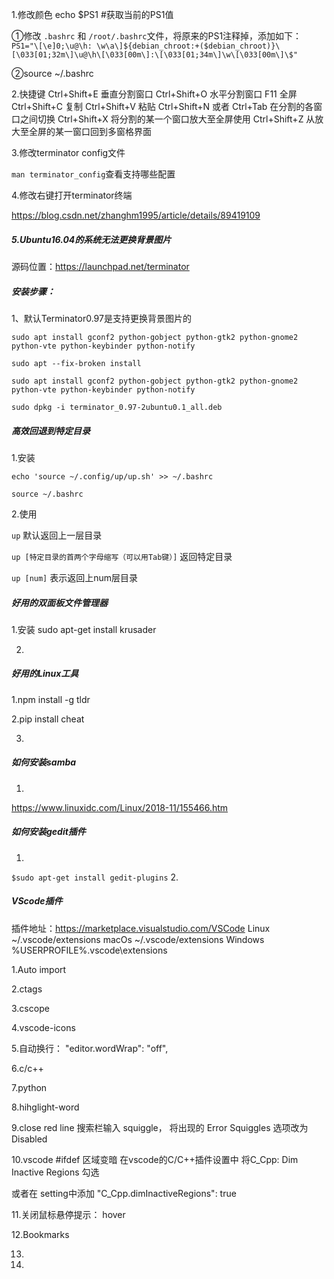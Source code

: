 1.修改颜色
echo $PS1   #获取当前的PS1值

①修改 `.bashrc` 和 `/root/.bashrc`文件，将原来的PS1注释掉，添加如下：
`PS1="\[\e]0;\u@\h: \w\a\]${debian_chroot:+($debian_chroot)}\[\033[01;32m\]\u@\h\[\033[00m\]:\[\033[01;34m\]\w\[\033[00m\]\$"`

②source  ~/.bashrc

2.快捷键
Ctrl+Shift+E 垂直分割窗口
Ctrl+Shift+O 水平分割窗口
F11 全屏
Ctrl+Shift+C 复制
Ctrl+Shift+V 粘贴
Ctrl+Shift+N 或者 Ctrl+Tab 在分割的各窗口之间切换
Ctrl+Shift+X 将分割的某一个窗口放大至全屏使用
Ctrl+Shift+Z 从放大至全屏的某一窗口回到多窗格界面

3.修改terminator config文件

`man terminator_config`查看支持哪些配置

4.修改右键打开terminator终端

https://blog.csdn.net/zhanghm1995/article/details/89419109

##### 5.Ubuntu16.04的系统无法更换背景图片
源码位置：https://launchpad.net/terminator
##### 安装步骤：

1、默认Terminator0.97是支持更换背景图片的

`sudo apt install gconf2 python-gobject python-gtk2 python-gnome2 python-vte python-keybinder python-notify`

`sudo apt --fix-broken install`

`sudo apt install gconf2 python-gobject python-gtk2 python-gnome2 python-vte python-keybinder python-notify`

`sudo dpkg -i terminator_0.97-2ubuntu0.1_all.deb`

##### 高效回退到特定目录
1.安装

`echo 'source ~/.config/up/up.sh' >> ~/.bashrc`

`source ~/.bashrc`

2.使用

`up`	默认返回上一层目录

`up [特定目录的首两个字母缩写（可以用Tab键）]`	返回特定目录

`up [num]`	表示返回上num层目录	


##### 好用的双面板文件管理器
1.安装
sudo apt-get install krusader

2.


##### 好用的Linux工具

1.npm install -g tldr

2.pip install cheat

3.


##### 如何安装samba
1.
https://www.linuxidc.com/Linux/2018-11/155466.htm


##### 如何安装gedit插件
1.
`
$sudo apt-get install gedit-plugins
`
2.

##### VScode插件
插件地址：https://marketplace.visualstudio.com/VSCode
 Linux ~/.vscode/extensions
 macOs ~/.vscode/extensions
 Windows %USERPROFILE%\.vscode\extensions

1.Auto import

2.ctags

3.cscope

4.vscode-icons

5.自动换行：
"editor.wordWrap": "off",

6.c/c++

7.python

8.hihglight-word

9.close red line
搜索栏输入 squiggle， 将出现的 Error Squiggles 选项改为 Disabled

10.vscode #ifdef 区域变暗
在vscode的C/C++插件设置中 将C_Cpp: Dim Inactive Regions 勾选

或者在 setting中添加 "C_Cpp.dimInactiveRegions": true

11.关闭鼠标悬停提示：
hover

12.Bookmarks

13.

14.
